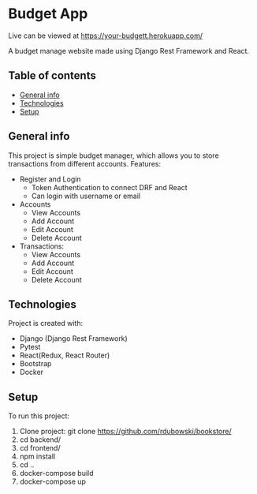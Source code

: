 # Budget App
Live  can be viewed at https://your-budgett.herokuapp.com/

A budget manage website made using Django Rest Framework and React.
## Table of contents
* [General info](#general-info)
* [Technologies](#technologies)
* [Setup](#setup)

## General info
This project is simple budget manager, which allows you to store transactions from different accounts. Features:
* Register and Login
  * Token Authentication to connect DRF and React
  * Can login with username or email
* Accounts
  * View Accounts
  * Add Account 
  * Edit Account
  * Delete Account
* Transactions:
  * View Accounts
  * Add Account 
  * Edit Account
  * Delete Account
	
## Technologies
Project is created with:
* Django (Django Rest Framework)
* Pytest
* React(Redux, React Router)
* Bootstrap
* Docker

## Setup
To run this project:
1. Clone project: git clone https://github.com/rdubowski/bookstore/
2. cd backend/
3. cd frontend/
4. npm install
5. cd ..
6. docker-compose build
7. docker-compose up

